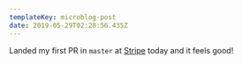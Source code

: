 ```yaml
---
templateKey: microblog-post
date: 2019-05-29T02:28:56.435Z
---
```


Landed my first PR in `master` at [Stripe](https://twitter.com/stripe) today and it feels good!
